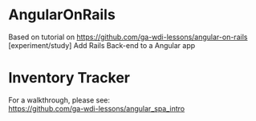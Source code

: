 # AngularOnRails
Based on tutorial on https://github.com/ga-wdi-lessons/angular-on-rails <br>
[experiment/study] Add Rails Back-end to a Angular app


# Inventory Tracker
For a walkthrough, please see:<br>
https://github.com/ga-wdi-lessons/angular_spa_intro

